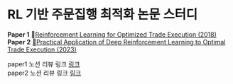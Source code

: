 # RL 기반 주문집행 최적화 논문 스터디 

**Paper 1**  [Reinforcement Learning for Optimized Trade Execution (2018)](https://www.cis.upenn.edu/~mkearns/papers/rlexec.pdf) <br>
**Paper 2**  [Practical Application of Deep Reinforcement Learning to Optimal Trade Execution (2023)](https://www.mdpi.com/2674-1032/2/3/23) <br>

paper1 노션 리뷰 링크 [링크](https://perfect-heather-d46.notion.site/Reinforcement-Learning-for-Optimized-Trade-Execution-0c66fa58e25c4cd1a2807d3109db1b7c?pvs=4) <br>
paper2 노션 리뷰 링크 [링크](https://perfect-heather-d46.notion.site/Practical-Application-of-Deep-Reinforcement-Learning-to-Optimal-Trade-Execution-7b61a47c8fab436599ad24e78c58d125?pvs=4)
